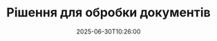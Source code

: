 ---
############################# Static ############################
layout: "family"
date:  2025-06-30T10:26:00
draft: false

product: "Parser"
product_tag: "parser"

lang: uk

############################# Head ############################
head_title: ".NET, Java, Хмарні API та онлайн-додатки для обробки документів"
head_description: "Отримайте комплексне рішення для обробки документів для .NET, Java та хмарних застосунків. Витягуйте дані з документів онлайн за допомогою простої функції перетягування."

############################# Header ############################
title: "Рішення для обробки документів"
description:  |
  Надійний API для витягання даних з різних форматів файлів.

  Обробка документів з мінімальними зусиллями кодування.

  Налаштуйте результати обробки.

############################# Supported Platforms ###############################
supported_platforms:
  enable: true
  head_title: "Виберіть свою платформу"
  title: "Незалежність платформи"
  description: "Бібліотека GroupDocs.Parser підтримує наступні операційні системи та фреймворки:"
  details_link_title: "Дізнатися більше"

  items:
    # items loop
    - title: ".NET"
      description: GroupDocs.Parser .NET 
      color: "blue"
      tag: "net"
      link: "/parser/net/"
      features_link: "https://docs.groupdocs.com/parser/net/system-requirements/"
      features:
          # features loop
          - rows: "3"
            content: |
                    .NET Framework 4.6.2 or higher <br> .NET Core 2.0 or higher <br> .NET 6.0 or higher
      
          # features loop
          - rows: "1"
            content: |
                    Windows <br> Linux <br> Mac OS
      
          # features loop
          - rows: "4"
            content: |
                    Microsoft Visual Studio <br> JetBrains Rider <br> Microsoft Visual Code
      
          # features loop
          - rows: "1"
            content: |
                    50+ file formats
      

    # items loop
    - title: "Java"
      description: GroupDocs.Parser Java
      color: "red"
      tag: "java"
      link: "/parser/java/"
      features_link: "https://docs.groupdocs.com/parser/java/system-requirements/"
      features:
          # features loop
          - rows: "3"
            content: |
                    Java 8 or higher <br> Kotlin
      
          # features loop
          - rows: "1"
            content: |
                    Windows <br> Linux <br> Mac OS
      
          # features loop
          - rows: "4"
            content: |
                    IntelliJ IDEA <br> Eclipse <br> NetBeans
      
          # features loop
          - rows: "1"
            content: |
                    50+ file formats

############################# Features ###############################
features:
  enable: true
  title: "GroupDocs.Parser на перший погляд"
  description: "API для обробки даних з PDF, Word, Excel та інших форматів"

  items:
    # items loop
    - icon: "text"
      title: "Витяг тексту"
      content: "Витягуйте текстову інформацію з різних форматів файлів"

    # items loop
    - icon: "image"
      title: "Витяг зображень"
      content: "Отримуйте візуальний контент з різних джерел"

    # items loop
    - icon: "template"
      title: "Обробка даних за шаблонами"
      content: "Створюйте власні шаблони та використовуйте їх для витягання специфічної інформації"

    # items loop
    - icon: "pdf"
      title: "Обробка PDF форм"
      content: "PDF форми - це цифрові документи з заповнювальними полями для взаємодії з користувачем"

############################# Code Samples ###############################
code_samples:
  enable: true
  title: "Приклади коду GroupDocs.Parser"
  description: "Декілька випадків використання типових операцій GroupDocs.Parser на C# та Java"

  items:
    # items loop
    - title: "Як витягти текст з PDF документів"
      content: "API GroupDocs.Parser спрощує витяг тексту з документів, реалізуючи кілька кроків."
      samples:
          # samples loop
          - language: "C#"
            color: "blue"
            content: |
                    <code class="language-csharp" data-lang="csharp">

                        // Створіть екземпляр класу Parser, передавши бажаний файл
                        using (var parser = new Parser("source.pdf"))
                        {
                            // Витягніть текст
                            using (var textReader = parser.GetText())
                            {
                                // Обробіть витягнутий текст
                                Console.WriteLine(textReader?.ReadToEnd());
                            }
                        }     
                        
                    </code>

          # samples loop
          - language: "Java"
            color: "red"
            content: |
                    <code class="language-java" data-lang="java">

                        // Створіть екземпляр класу Parser, передавши бажаний файл
                        try (Parser parser = new Parser("source.pdf"))
                        {
                            // Витягніть текст
                            try (TextReader reader = parser.getText())
                            {
                                // Обробіть витягнутий текст
                                System.out.println(reader == null 
                                        ? "" 
                                        : reader.readToEnd());
                            }
                        }  

                    </code>


############################# Supported Formats ###############################
formats:
  enable: true
  title: "Підтримується понад 50 форматів файлів"
  description: "GroupDocs.Parser дозволяє виконувати операції парсингу в межах різних сімейств форматів"

############################# Metrics ###############################
metrics:
  enable: true
  title: "GroupDocs.Parser досягнення"
  description: "Досліджуйте основні показники успіхів нашої бібліотеки"

  items:
    # items loop
    - number: "50+"
      title: "Підтримувані формати"
      content: "GroupDocs.Parser підтримує операції з більш ніж 50 популярними форматами файлів."

    # items loop
    - number: "1600k"
      title: "Завантаження з NuGet"
      content: "GroupDocs.Parser для .NET було завантажено більше 1 600 000 разів."

    # items loop
    - number: "18k"
      title: "Завантаження з Maven"
      content: "GroupDocs.Parser має 18 000 завантажень на Maven. Потужні можливості парсингу на Java."

    # items loop
    - number: "140+"
      title: "Задоволені клієнти"
      content: "Відомі компанії та індивідуальні розробники обирають продукти GroupDocs для створення інноваційних рішень."


############################# Customers ###############################
customers:
  enable: true
  title: "Наші задоволені клієнти"
  description: "Бібліотеки GroupDocs використовуються світовими відомими та авторитетними брендами."

  items:
    # items loop
    - title: "BenQ Corporation"
      logo: "benq"
      
    # items loop
    - title: "Nasdaq Stock Market"
      logo: "nasdaq"
      
    # items loop
    - title: "AT&T Inc."
      logo: "att"
      
    # items loop
    - title: "Customer logo AstraZeneca"
      logo: "astrazeneca"
      
    # items loop
    - title: "Central Bank of Argentina"
      logo: "argentinacentralbank"
      
    # items loop
    - title: "Roche Holding AG"
      logo: "roche"
      
    # items loop
    - title: "Capita"
      logo: "capita"
      
    # items loop
    - title: "Axa S.A."
      logo: "axa"
      
    # items loop
    - title: "Instructure Inc."
      logo: "instructure"
      
    # items loop
    - title: "Wipro"
      logo: "wipro"


############################# Actions ###############################
actions:
  enable: true
  title: "Готові почати?"
  description: "Спробуйте функції GroupDocs.Parser безкоштовно на своїй платформі"

  items:
    # items loop
    - title: ".NET"
      color: "blue"
      link: "/parser/net/"

    # items loop
    - title: "Java"
      color: "red"
      link: "/parser/java/"

############################# FAQ ###############################
faq:
  enable: true
  title: "Часті запитання"
  description: "Відповіді на найчастіші запитання."

  items:
    # items loop
    - question: "Чи потрібна бібліотеці GroupDocs.Parser якась стороння програма для маніпуляції документами?"
      answer: "GroupDocs.Parser не потребує встановлення стороннього програмного забезпечення, такого як Adobe Acrobat, Microsoft Office або будь-яке інше."

    # items loop
    - question: "Чи можу я спробувати бібліотеку GroupDocs.Parser перед покупкою?"
      answer: "Так, ви можете спробувати GroupDocs.Parser без покупки ліцензії. Після установки без ліцензії бібліотека працює в пробному режимі. У цьому режимі до результативного документа додаються пробні знаки, і він обмежений до перших 3 сторінок. Якщо ви хочете протестувати GroupDocs.Parser без обмежень пробної версії, ви також можете запросити тимчасову ліцензію на 30 днів. Для отримання додаткових деталей [дивіться](https://purchase.groupdocs.com/temporary-license/)"

    # items loop
    - question: "Які типи ліцензій у вас є?"
      answer: "Ми пропонуємо кілька типів ліцензій, щоб відповідати потребам конкретних розробників або компаній. Типи ліцензій залежить від кількості розробників, кількості локацій розробників та чи потрібно постачати наш SDK/API кінцевим користувачам. Як альтернатива, ви можете вибрати ліцензії з вимірюванням за місячним використанням продукту. Дізнайтеся більше [тут](https://purchase.groupdocs.com/pricing/parser/net/)"

############################# Cloud Links ###############################
cloud_links:
  enable: true
  title: "GroupDocs.Parser API з низьким кодом"
  description: "Інтегруйте можливості парсингу документів у будь-який застосунок, використовуючи наш хмарний REST API"
  
  items:
    # items loop
    - title: "GroupDocs.Parser Cloud for cURL"
      content: "Команди cURL для RESTful Cloud API парсингу документів для обробки документів у широкому діапазоні популярних підтримуваних форматів файлів."
      icon: "groupdocs_parser-for-curl"
      link: "https://products.groupdocs.cloud/parser/curl"

    # items loop
    - title: "GroupDocs.Parser Cloud for .NET"
      content: "Витягуйте зображення, текст, інформацію про документи або навіть виконуйте парсинг документів за шаблоном, визначеним користувачем у ваших Microsoft .NET застосунках."
      icon: "groupdocs_parser-for-net"
      link: "https://products.groupdocs.cloud/parser/net"

    # items loop
    - title: "GroupDocs.Parser Cloud for Java"
      content: "Хмарний SDK для розробників Java для парсингу документів, витягування інформації про документи та даних у Java-застосунках."
      icon: "groupdocs_parser-for-java"
      link: "https://products.groupdocs.cloud/parser/java"

############################# App links ###############################
app_links:
  enable: true
  title: "GroupDocs.Parser Додатки без коду"
  description: "Веб-додаток, що дозволяє виконувати парсинг понад 50 популярних форматів файлів безпосередньо у вашому браузері."

  items:
    # items loop
    - title: "GroupDocs.Parser Total"
      content: "Безкоштовний онлайн-додаток для парсингу Word, Excel, PowerPoint, PDF та більш ніж 50 інших типів документів."
      icon: "groupdocs_parser-app"
      link: "https://products.groupdocs.app/parser/total"

    # items loop
    - title: "GroupDocs.Parser DOCX"
      content: "Витягуйте Word документи безпосередньо з веб-браузера для отримання зображень, тексту чи метаданих."
      icon: "groupdocs_words-app"
      link: "https://products.groupdocs.app/parser/docx"

    # items loop
    - title: "GroupDocs.Parser PDF"
      content: "Безкоштовний додаток для парсингу PDF, який працює на будь-якій платформі чи пристрої без обмежень."
      icon: "groupdocs_pdf-app"
      link: "https://products.groupdocs.app/parser/pdf"


      


---